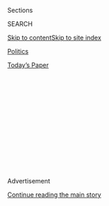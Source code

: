 <div id="app">

<div>

<div>

<div>

<div class="NYTAppHideMasthead css-1q2w90k e1suatyy0">

<div class="section css-ui9rw0 e1suatyy2">

<div class="css-eph4ug er09x8g0">

<div class="css-6n7j50">

</div>

<span class="css-1dv1kvn">Sections</span>

<div class="css-10488qs">

<span class="css-1dv1kvn">SEARCH</span>

</div>

[Skip to content](#site-content)[Skip to site
index](#site-index)

</div>

<div id="masthead-section-label" class="css-1wr3we4 eaxe0e00">

[Politics](https://www.nytimes.com/section/politics)

</div>

<div class="css-10698na e1huz5gh0">

</div>

</div>

<div id="masthead-bar-one" class="section hasLinks css-15hmgas e1csuq9d3">

<div class="css-uqyvli e1csuq9d0">

</div>

<div class="css-1uqjmks e1csuq9d1">

</div>

<div class="css-9e9ivx">

[](https://myaccount.nytimes.com/auth/login?response_type=cookie&client_id=vi)

</div>

<div class="css-1bvtpon e1csuq9d2">

[Today’s
Paper](https://www.nytimes.com/section/todayspaper)

</div>

</div>

</div>

</div>

<div data-aria-hidden="false">

<div id="site-content" data-role="main">

<div>

<div class="css-1aor85t" style="opacity:0.000000001;z-index:-1;visibility:hidden">

<div class="css-1hqnpie">

<div class="css-epjblv">

<span class="css-17xtcya">[Politics](/section/politics)</span><span class="css-x15j1o">|</span><span class="css-fwqvlz">Spy
Agency Consensus Grows That Russia Hacked
D.N.C.</span>

</div>

<div class="css-k008qs">

<div class="css-1iwv8en">

<span class="css-18z7m18"></span>

<div>

</div>

</div>

<span class="css-1n6z4y">https://nyti.ms/2asxxjG</span>

<div class="css-1705lsu">

<div class="css-4xjgmj">

<div class="css-4skfbu" data-role="toolbar" data-aria-label="Social Media Share buttons, Save button, and Comments Panel with current comment count" data-testid="share-tools">

  - 
  - 
  - 
  - 
    
    <div class="css-6n7j50">
    
    </div>

  - 

</div>

</div>

</div>

</div>

</div>

</div>

<div class="css-13pd83m">

</div>

<div id="top-wrapper" class="css-1sy8kpn">

<div id="top-slug" class="css-l9onyx">

Advertisement

</div>

[Continue reading the main
story](#after-top)

<div class="ad top-wrapper" style="text-align:center;height:100%;display:block;min-height:250px">

<div id="top" class="place-ad" data-position="top" data-size-key="top">

</div>

</div>

<div id="after-top">

</div>

</div>

<div id="sponsor-wrapper" class="css-1hyfx7x">

<div id="sponsor-slug" class="css-19vbshk">

Supported by

</div>

[Continue reading the main
story](#after-sponsor)

<div id="sponsor" class="ad sponsor-wrapper" style="text-align:center;height:100%;display:block">

</div>

<div id="after-sponsor">

</div>

</div>

<div class="css-1vkm6nb ehdk2mb0">

# Spy Agency Consensus Grows That Russia Hacked D.N.C.

</div>

<div class="css-79elbk" data-testid="photoviewer-wrapper">

<div class="css-z3e15g" data-testid="photoviewer-wrapper-hidden">

</div>

<div class="css-1a48zt4 ehw59r15" data-testid="photoviewer-children">

![<span class="css-16f3y1r e13ogyst0" data-aria-hidden="true">Secretary
of State John Kerry, left, and the Russian foreign minister, Sergey V.
Lavrov, on Tuesday in Vientiane,
Laos.</span><span class="css-cnj6d5 e1z0qqy90" itemprop="copyrightHolder"><span class="css-1ly73wi e1tej78p0">Credit...</span><span><span>Jorge
Silva/Reuters</span></span></span>](https://static01.nyt.com/images/2016/07/27/us/27cyber-jp/27cyber-jp-articleLarge.jpg?quality=75&auto=webp&disable=upscale)

</div>

</div>

<div class="css-xt80pu e12qa4dv0">

<div class="css-18e8msd">

<div class="css-vp77d3 epjyd6m0">

<div class="css-1baulvz">

By [<span class="css-1baulvz" itemprop="name">David E.
Sanger</span>](http://www.nytimes.com/by/david-e-sanger) and
[<span class="css-1baulvz last-byline" itemprop="name">Eric
Schmitt</span>](http://www.nytimes.com/by/eric-schmitt)

</div>

</div>

  - July 26,
    2016

  - 
    
    <div class="css-4xjgmj">
    
    <div class="css-d8bdto" data-role="toolbar" data-aria-label="Social Media Share buttons, Save button, and Comments Panel with current comment count" data-testid="share-tools">
    
      - 
      - 
      - 
      - 
        
        <div class="css-6n7j50">
        
        </div>
    
      - 
    
    </div>
    
    </div>

</div>

</div>

<div class="section meteredContent css-1r7ky0e" name="articleBody" itemprop="articleBody">

<div class="css-1fanzo5 StoryBodyCompanionColumn">

<div class="css-53u6y8">

WASHINGTON — American intelligence agencies have told the White House
they now have “high confidence” that the Russian government was behind
the [theft of emails and
documents](https://www.nytimes.com/2016/07/26/us/politics/democrats-allege-dnc-hack-is-part-of-russian-effort-to-elect-donald-trump.html)
from the Democratic National Committee, according to federal officials
who have been briefed on the evidence.

But intelligence officials have cautioned that they are uncertain
whether the electronic break-in at the committee’s computer systems was
intended as fairly routine cyberespionage — of the kind the United
States also conducts around the world — or as part of an effort to
manipulate the 2016 presidential election.

The emails were released by WikiLeaks, whose founder, Julian Assange,
has made it clear that he hoped to harm Hillary Clinton’s chances of
winning the presidency. It is unclear how the documents made their way
to the group. But a large sampling was published before the WikiLeaks
release by several news organizations and someone who called himself
“Guccifer 2.0,” who investigators now believe was an agent of the
G.R.U., Russia’s military intelligence service.

The assessment by the intelligence community of Russian involvement in
the D.N.C. hacking, which largely [echoes the
findings](https://www.nytimes.com/2016/06/15/us/politics/russian-hackers-dnc-trump.html)
of private cybersecurity firms that have examined the electronic
fingerprints left by the intruders, leaves President Obama and his
national security aides with a difficult diplomatic and political
decision: whether to publicly accuse the government of President
Vladimir V. Putin of engineering the hacking.

</div>

</div>

<div class="css-1fanzo5 StoryBodyCompanionColumn">

<div class="css-53u6y8">

Such a public accusation could result in a further deterioration of the
already icy relationship between Washington and Moscow, at a moment when
the administration is trying to reach an accord with Mr. Putin on a
cease-fire in Syria and on other issues. It could also doom any effort
to reach some kind of agreement about acceptable behavior in cyberspace,
of the kind the United States has been discussing with China.

[In an interview with Savannah Guthrie of NBC
News](http://www.nbcnews.com/nightly-news/video/president-obama-on-russian-dnc-hack-involvement-anything-s-possible-732675139636)
on Tuesday, President Obama stopped short of accusing the Russian
agencies from seeking to manipulate the election but said, “Anything’s
possible.”

He noted that “on a regular basis, they try to influence elections in
Europe.”

Stealing information about another country’s political infighting is
hardly new, and the United States has conducted covert collection from
allies like Germany and adversaries like Russia for decades. Publishing
the documents — what some have called “weaponizing” them — is a
different issue. Mrs. Clinton’s campaign has suggested that Mr. Putin
was trying to even the score after the former secretary of state
denounced a 2011 Russian election as filled with fraud.

“The first thing that the secretary of state did was say that they were
not honest and not fair, but she had not even yet received the material
from the observers,” Mr. Putin said at the time. “She set the tone for
some actors in our country and gave them a signal,” Mr. Putin continued.
“They heard the signal and, with the support of the U.S. State
Department, began active work.”

</div>

</div>

<div class="css-1fanzo5 StoryBodyCompanionColumn">

<div class="css-53u6y8">

Campaign officials have also suggested that Mr. Putin could be trying to
tilt the election to Donald J. Trump. But they acknowledge that they
have no
evidence.

</div>

</div>

<div class="css-1sngw6j">

[](https://www.nytimes.com/interactive/2016/07/27/us/politics/trail-of-dnc-emails-russia-hacking.html)

<div class="css-1eoytci">

![](https://static01.nyt.com/images/2016/07/27/us/politics/trail-of-dnc-emails-russia-hacking-1469656463301/trail-of-dnc-emails-russia-hacking-1469656463301-thumbLarge-v6.png)

</div>

<div class="css-1rha1bf">

## Following the Links From Russian Hackers to the U.S. Election

How U.S. intelligence officials have connected the Russian government to
an attempt to disrupt the 2016 presidential election.

</div>

</div>

<div class="css-1fanzo5 StoryBodyCompanionColumn">

<div class="css-53u6y8">

Asked on Tuesday at the Democratic convention in Philadelphia whether
“there’s more to the Trump/Russian relationship that hasn’t come out,”
John Podesta, the Clinton campaign chairman, said, “Well, he certainly
has a bromance with Mr. Putin, so I don’t know.”

Mr. Podesta said that while Russia had a “history” of interfering in
democratic elections in Europe, it would be “unprecedented in the United
States.”

[The Republican
platform](https://www.nytimes.com/2016/07/19/us/politics/republican-party-issues.html),
adopted last week in Cleveland, [calls on the United
States](https://www.gop.com/the-2016-republican-party-platform/) to
“respond in kind and in greater magnitude” to cyberattacks. “Russia
and China see cyber operations as part of a warfare strategy during
peacetime,” it says. “Our response should be to cause diplomatic,
financial and legal pain.”

But the Trump campaign has dismissed the accusations about Russia as a
deliberate distraction, meant to draw attention away from the content of
nearly 20,000 emails and documents from the Democratic committee that
WikiLeaks started releasing on Friday. They showed efforts to [impugn
Senator Bernie
Sanders](https://www.nytimes.com/2016/07/23/us/politics/dnc-emails-sanders-clinton.html)
of Vermont in his effort to challenge Mrs. Clinton for the nomination.

On Twitter Tuesday night, Mr. Trump said that in order to deflect “the
horror and stupidity of the Wikileakes disaster,” Democrats were saying:
“Russia is dealing with Trump. Crazy\!”

“For the record,” he said, “I have ZERO investments in Russia.”

Mr. Obama, in his interview with NBC News, criticized Mr. Trump [for
suggesting last
week](http://www.nytimes.com/2016/07/21/us/politics/donald-trump-issues.html)that
the United States should not defend from Russian aggression any country
that does not contribute sufficient funds to NATO. He said Mr. Trump was
“undermining” the country’s post-World War II alliances in Europe.

</div>

</div>

<div class="css-1fanzo5 StoryBodyCompanionColumn">

<div class="css-53u6y8">

Secretary of State John Kerry raised the cyberattack with his Russian
counterpart, Sergey V. Lavrov, on Tuesday at a meeting of foreign
ministers in Vientiane, Laos. Mr. Lavrov dismissed the idea that Russia
was involved, telling reporters who asked about the charges: “I don’t
want to use four-letter words.”

Mr. Kerry made no accusations, saying he had to allow the F.B.I. to “do
its work” before he drew “any conclusions in terms of what happened or
who’s behind it.”

The federal investigation, involving the F.B.I. and the intelligence
agencies, has been going on since the Democratic National Committee
first called in a private cybersecurity firm, Crowdstrike, in April.

Preliminary conclusions were discussed on Thursday at a weekly
cyberintelligence meeting for senior officials. The Crowdstrike report,
supported by several other firms that have examined the same bits of
code and telltale “metadata” left on documents that were released before
WikiLeaks’ publication of the larger trove, concludes that the Federal
Security Service, known as the F.S.B., entered the committee’s networks
last summer.

</div>

</div>

![<span class="css-16f3y1r e13ogyst0">President Trump and Russia's
president, Vladimir V. Putin, have exchanged many compliments since the
2016 election. We look at the basis of the mutual respect between the
two men. (Updated on July 5,
2017.)</span><span class="css-cch8ym"><span class="css-1dv1kvn">Credit</span><span class="css-cnj6d5 e1z0qqy90" itemprop="copyrightHolder"><span class="css-1ly73wi e1tej78p0">Credit...</span><span>From
left; Todd Heisler/The New York Times, Yury Kochetkov/European
Pressphoto
Agency</span></span></span>](https://static01.nyt.com/images/2017/07/08/us/27TRUMP-PUTIN-COMBO/27TRUMP-PUTIN-COMBO-videoSixteenByNine3000.jpg)

<div class="css-1fanzo5 StoryBodyCompanionColumn">

<div class="css-53u6y8">

The G.R.U., a competing, military intelligence unit, was a later
arrival. Investigators believe it is the G.R.U. that has played a bigger
role in releasing the emails.

In an [essay published on
Lawfare](https://www.lawfareblog.com/what-does-us-government-know-about-russia-and-dnc-hack),
a blog that often deals with cyberissues, Susan Hennessey, previously a
lawyer for the National Security Agency, called the published evidence
about Russian involvement “about as close to a smoking gun as can be
expected when a sophisticated nation-state is involved.”

</div>

</div>

<div class="css-1fanzo5 StoryBodyCompanionColumn">

<div class="css-53u6y8">

Mr. Assange’s threat to release documents, she wrote, “means, put
simply, that actors outside the U.S. are using criminal means to
influence the outcome of a US election. That’s a problem.”

But American intelligence agencies have their doubts that the Russian
intention, at least initially, was to sway the American election. The
intrusion began just shortly after Mr. Trump announced his candidacy for
the Republican nomination. At the time, his chances looked minuscule.
One senior official noted that while the cyberattack might have been
intended to embarrass Mrs. Clinton, who was the presumptive nominee, it
could not have been aimed at bolstering Mr. Trump.

It is far from clear that Mr. Obama or the F.B.I. director, James B.
Comey, would ever name Russia as the origin of the hack. Mr. Obama has
only once accused a country of attacking an American organization, when
he said North Korea was the source of the 2014 attack against Sony
Pictures Entertainment. But the United States has no relationship with
North Korea, and there was little to lose from identifying it.

In the case of Russia and China — countries with which the United States
has complex relationships — Mr. Obama has in the past made the opposite
decision. He never named the Russian intelligence agencies as the
perpetrators of hacks on the State Department and White House
unclassified email systems, or on the Joint Chiefs of Staff.

While the administration has called out the People’s Liberation Army of
China for stealing intellectual property — even indicting officers of
its now-inactive Unit 61398 — it never publicly accused the Chinese
intelligence services of stealing the security-clearance files on more
than 21 million Americans who held or applied for clearances.

By happenstance, the intelligence report on the Democratic National
Committee hacking was circulating here the day that Mr. Obama issued a
new policy, long in development, to organize the government’s response
to major cyberattacks and to set up a six-point “grading system” to
assess the severity of strikes against American companies, government
agencies and organizations.

The action against the Democratic committee, they said, would qualify as
a “significant cyber incident,” which was defined as one that causes
“demonstrable harm to the national security interests, foreign
relations or economy of the United States, or to the public confidence,
civil liberties or public health and safety of the American people.”

</div>

</div>

<div class="css-1fanzo5 StoryBodyCompanionColumn">

<div class="css-53u6y8">

Ranking the hacking in the pantheon of other penetrated networks is
difficult. The top ranking under Mr. Obama’s system would be reserved
for an attack that disabled American power grids, for example, akin to
the suspected Russian attack [on Ukraine’s electrical
system](http://www.nytimes.com/2016/03/01/us/politics/utilities-cautioned-about-potential-for-a-cyberattack-after-ukraines.html)
in December. The attack on the Office of Personnel Management and Sony,
which destroyed 70 percent of the studio’s computers, would also rank
above the “category 3” level, which defines a “significant” attack.

But the ranking system does not mandate what kind of response the
president would authorize. And it was designed before many in Washington
imagined the use of cyberattacks to release information in the midst of
a dizzying, and volatile, presidential campaign.

</div>

</div>

</div>

<div>

</div>

<div>

</div>

<div>

</div>

<div>

<div id="bottom-wrapper" class="css-1ede5it">

<div id="bottom-slug" class="css-l9onyx">

Advertisement

</div>

[Continue reading the main
story](#after-bottom)

<div id="bottom" class="ad bottom-wrapper" style="text-align:center;height:100%;display:block;min-height:90px">

</div>

<div id="after-bottom">

</div>

</div>

</div>

</div>

</div>

## Site Index

<div>

</div>

## Site Information Navigation

  - [© <span>2020</span> <span>The New York Times
    Company</span>](https://help.nytimes.com/hc/en-us/articles/115014792127-Copyright-notice)

<!-- end list -->

  - [NYTCo](https://www.nytco.com/)
  - [Contact
    Us](https://help.nytimes.com/hc/en-us/articles/115015385887-Contact-Us)
  - [Work with us](https://www.nytco.com/careers/)
  - [Advertise](https://nytmediakit.com/)
  - [T Brand Studio](http://www.tbrandstudio.com/)
  - [Your Ad
    Choices](https://www.nytimes.com/privacy/cookie-policy#how-do-i-manage-trackers)
  - [Privacy](https://www.nytimes.com/privacy)
  - [Terms of
    Service](https://help.nytimes.com/hc/en-us/articles/115014893428-Terms-of-service)
  - [Terms of
    Sale](https://help.nytimes.com/hc/en-us/articles/115014893968-Terms-of-sale)
  - [Site
    Map](https://spiderbites.nytimes.com)
  - [Help](https://help.nytimes.com/hc/en-us)
  - [Subscriptions](https://www.nytimes.com/subscription?campaignId=37WXW)

</div>

</div>

</div>

</div>

